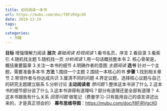 ```yaml
---
title: 如何阅读一本书
url: https://mubu.com/doc/f8FiRVgcX0
date: 2019-12-19 
tags:
  - 书
categories:
  - 书籍
---
```



<!-- more -->

<b>目标</b>
  增强理解力阅读
<b>层次</b>
  <em>基础阅读</em>
   <em>检视阅读</em>
    1.看书名页，序言
    2.看目录
    3.看索引
    4.随机找主题
   5.随机找一页
   <em>分析阅读</em>
    1.用一句话概括整本书
   2. 核心骨架是，概括重要篇章
    3.关注一本书的细节
    4.明确作者的意图
   <em>主题阅读</em>
   <b>选书</b>
     针对一个主题，需要准备多本书
   <b>方法</b>
     1.围绕一个主题
    2.围绕一本核心的书
   <b>步骤</b>
     1.找到相关章节
     2.带领作者与你达成共识
     3.厘清不同的问题
     4.界定议题，选择核心议题与自己的研究主题建立联系
     5.分析讨论
<b>主动阅读者</b>
  <em>想问题</em>
    1.整体这本书讲了什么
   2.这本书的细节部分说了什么
    3.这本书讲得有道理吗？部分有道理还是全部有道理？
    4.这本书跟我有什么关系
    <em>回答问题</em>
      做笔记（费曼学习-只有能用自己的语言讲述出来的，才是真正领会的）
 <b>幕布思维导图</b>：https://mubu.com/doc/f8FiRVgcX0
 
